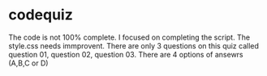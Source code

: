 # codequiz

The code is not 100% complete. I focused on completing the script. The style.css needs immprovent.
There are only 3 questions on this quiz called question 01, question 02, question 03.
There are 4 options of ansewrs (A,B,C or D)
